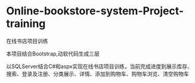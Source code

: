 # Online-bookstore-system-Project-training
在线书店项目训练

本项目结合Bootstrap,动软代码生成三层

以SQLServer结合C#和aspx实现在线书店项目训练，当前完成进度到展示库存、搜索、登录及注册、分类展示、详情、添加到购物车、购物车浏览、清空购物车
